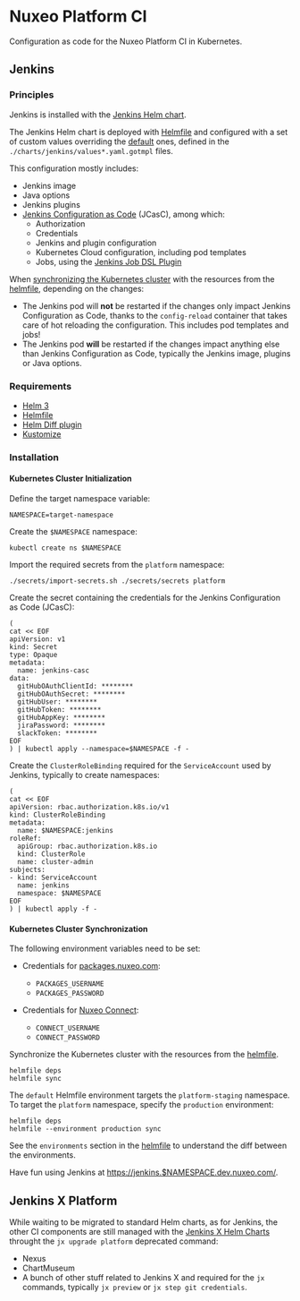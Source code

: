 # Nuxeo Platform CI

Configuration as code for the Nuxeo Platform CI in Kubernetes.

## Jenkins

### Principles

Jenkins is installed with the [Jenkins Helm chart](https://github.com/jenkinsci/helm-charts/tree/main/charts/jenkins).

The Jenkins Helm chart is deployed with [Helmfile](https://github.com/roboll/helmfile) and configured with a set of custom values overriding the [default](https://github.com/jenkinsci/helm-charts/blob/main/charts/jenkins/values.yaml) ones, defined in the `./charts/jenkins/values*.yaml.gotmpl` files.

This configuration mostly includes:

- Jenkins image
- Java options
- Jenkins plugins
- [Jenkins Configuration as Code](https://github.com/jenkinsci/configuration-as-code-plugin) (JCasC), among which:
  - Authorization
  - Credentials
  - Jenkins and plugin configuration
  - Kubernetes Cloud configuration, including pod templates
  - Jobs, using the [Jenkins Job DSL Plugin](https://github.com/jenkinsci/job-dsl-plugin)

When [synchronizing the Kubernetes cluster](#kubernetes-cluster-synchronization) with the resources from the [helmfile](./helmfile.yaml), depending on the changes:

- The Jenkins pod will **not** be restarted if the changes only impact Jenkins Configuration as Code, thanks to the `config-reload` container that takes care of hot reloading the configuration. This includes pod templates and jobs!
- The Jenkins pod **will** be restarted if the changes impact anything else than Jenkins Configuration as Code, typically the Jenkins image, plugins or Java options.

### Requirements

- [Helm 3](https://helm.sh/docs/intro/install/)
- [Helmfile](https://github.com/roboll/helmfile#installation)
- [Helm Diff plugin](https://github.com/databus23/helm-diff#install)
- [Kustomize](https://kubernetes-sigs.github.io/kustomize/installation/)

### Installation

#### Kubernetes Cluster Initialization

Define the target namespace variable:

```shell
NAMESPACE=target-namespace
```

Create the `$NAMESPACE` namespace:

```shell
kubectl create ns $NAMESPACE
```

Import the required secrets from the `platform` namespace:

```shell
./secrets/import-secrets.sh ./secrets/secrets platform
```

Create the secret containing the credentials for the Jenkins Configuration as Code (JCasC):

```shell
(
cat << EOF
apiVersion: v1
kind: Secret
type: Opaque
metadata:
  name: jenkins-casc
data:
  gitHubOAuthClientId: ********
  gitHubOAuthSecret: ********
  gitHubUser: ********
  gitHubToken: ********
  gitHubAppKey: ********
  jiraPassword: ********
  slackToken: ********
EOF
) | kubectl apply --namespace=$NAMESPACE -f -
```

Create the `ClusterRoleBinding` required for the `ServiceAccount` used by Jenkins, typically to create namespaces:

```shell
(
cat << EOF
apiVersion: rbac.authorization.k8s.io/v1
kind: ClusterRoleBinding
metadata:
  name: $NAMESPACE:jenkins
roleRef:
  apiGroup: rbac.authorization.k8s.io
  kind: ClusterRole
  name: cluster-admin
subjects:
- kind: ServiceAccount
  name: jenkins
  namespace: $NAMESPACE
EOF
) | kubectl apply -f -
```

#### Kubernetes Cluster Synchronization

The following environment variables need to be set:

- Credentials for [packages.nuxeo.com](https://packages.nuxeo.com/):
  - `PACKAGES_USERNAME`
  - `PACKAGES_PASSWORD`

- Credentials for [Nuxeo Connect](http://connect.nuxeo.com/):
  - `CONNECT_USERNAME`
  - `CONNECT_PASSWORD`

Synchronize the Kubernetes cluster with the resources from the [helmfile](./helmfile.yaml).

```shell
helmfile deps
helmfile sync
```

The `default` Helmfile environment targets the `platform-staging` namespace. To target the `platform` namespace, specify the `production` environment:

```shell
helmfile deps
helmfile --environment production sync
```

See the `environments` section in the [helmfile](./helmfile.yaml) to understand the diff between the environments.

Have fun using Jenkins at [https://jenkins.\$NAMESPACE.dev.nuxeo.com/](https://jenkins.$NAMESPACE.dev.nuxeo.com/).

## Jenkins X Platform

While waiting to be migrated to standard Helm charts, as for Jenkins, the other CI components are still managed with the [Jenkins X Helm Charts](https://github.com/jenkins-x/jenkins-x-platform) throught the `jx upgrade platform` deprecated command:

- Nexus
- ChartMuseum
- A bunch of other stuff related to Jenkins X and required for the `jx` commands, typically `jx preview` or `jx step git credentials`.
